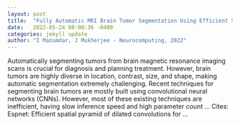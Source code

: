 ```yaml
---
layout: post
title:  "Fully Automatic MRI Brain Tumor Segmentation Using Efficient Spatial Attention Convolutional Networks with Composite Loss"
date:   2022-05-24 00:00:36 -0400
categories: jekyll update
author: "I Mazumdar, J Mukherjee - Neurocomputing, 2022"
---
```

Automatically segmenting tumors from brain magnetic resonance imaging scans is crucial for diagnosis and planning treatment. However, brain tumors are highly diverse in location, contrast, size, and shape, making automatic segmentation extremely challenging. Recent techniques for segmenting brain tumors are mostly built using convolutional neural networks (CNNs). However, most of these existing techniques are inefficient, having slow inference speed and high parameter count … Cites: ‪Espnet: Efficient spatial pyramid of dilated convolutions for …‬